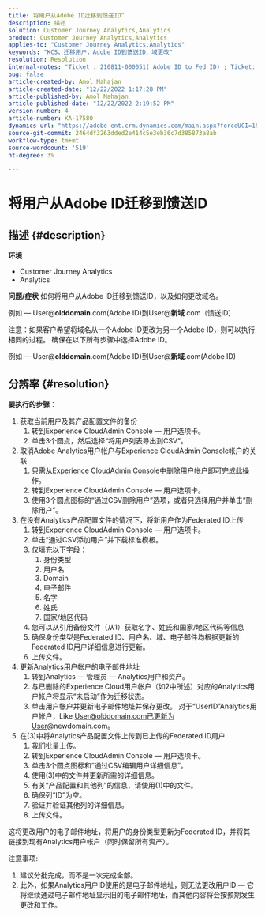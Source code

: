 ```yaml
---
title: 将用户从Adobe ID迁移到馈送ID”
description: 描述
solution: Customer Journey Analytics,Analytics
product: Customer Journey Analytics,Analytics
applies-to: "Customer Journey Analytics,Analytics"
keywords: "KCS，迁移用户，Adobe ID到馈送ID，域更改"
resolution: Resolution
internal-notes: "Ticket : 210811-000051( Adobe ID to Fed ID) ; Ticket: 210916-000306 (Adobe ID to Adobe ID)"
bug: false
article-created-by: Amol Mahajan
article-created-date: "12/22/2022 1:17:28 PM"
article-published-by: Amol Mahajan
article-published-date: "12/22/2022 2:19:52 PM"
version-number: 4
article-number: KA-17580
dynamics-url: "https://adobe-ent.crm.dynamics.com/main.aspx?forceUCI=1&pagetype=entityrecord&etn=knowledgearticle&id=c93576f4-fa81-ed11-81ac-6045bd006268"
source-git-commit: 2464df3263dded2e414c5e3eb36c7d385873a8ab
workflow-type: tm+mt
source-wordcount: '519'
ht-degree: 3%

---
```


# 将用户从Adobe ID迁移到馈送ID

## 描述 {#description}

<b>环境</b>
- Customer Journey Analytics
- Analytics



<b>问题/症状</b>
如何将用户从Adobe ID迁移到馈送ID，以及如何更改域名。

例如 — User@<b>olddomain</b>.com(Adobe ID)到User@<b>新域</b>.com（馈送ID）



注意：如果客户希望将域名从一个Adobe ID更改为另一个Adobe ID，则可以执行相同的过程。 确保在以下所有步骤中选择Adobe ID。

例如 — User@<b>olddomain</b>.com(Adobe ID)到User@<b>新域</b>.com(Adobe ID)


## 分辨率 {#resolution}

<b>要执行的步骤：</b>
1. 获取当前用户及其产品配置文件的备份
   1. 转到Experience CloudAdmin Console — 用户选项卡。
   2. 单击3个圆点，然后选择“将用户列表导出到CSV”。
2. 取消Adobe Analytics用户帐户与Experience CloudAdmin Console帐户的关联
   1. 只需从Experience CloudAdmin Console中删除用户帐户即可完成此操作。
   2. 转到Experience CloudAdmin Console — 用户选项卡。
   3. 使用3个圆点图标的“通过CSV删除用户”选项，或者只选择用户并单击“删除用户”。
3. 在没有Analytics产品配置文件的情况下，将新用户作为Federated ID上传
   1. 转到Experience CloudAdmin Console — 用户选项卡。
   2. 单击“通过CSV添加用户”并下载标准模板。
   3. 仅填充以下字段：
      1. 身份类型
      2. 用户名
      3. Domain
      4. 电子邮件
      5. 名字
      6. 姓氏
      7. 国家/地区代码
   4. 您可以从引用备份文件（从1）获取名字、姓氏和国家/地区代码等信息
   5. 确保身份类型是Federated ID、用户名、域、电子邮件均根据更新的Federated ID用户详细信息进行更新。
   6. 上传文件。
4. 更新Analytics用户帐户的电子邮件地址
   1. 转到Analytics — 管理员 — Analytics用户和资产。
   2. 与已删除的Experience Cloud用户帐户（如2中所述）对应的Analytics用户帐户将显示“未启动”作为迁移状态。
   3. 单击用户帐户并更新电子邮件地址并保存更改。 对于“UserID”Analytics用户帐户，Like User@olddomain.com已更新为User@newdomain.com。
5. 在(3)中将Analytics产品配置文件上传到已上传的Federated ID用户
   1. 我们批量上传。
   2. 转到Experience CloudAdmin Console — 用户选项卡。
   3. 单击3个圆点图标和“通过CSV编辑用户详细信息”。
   4. 使用(3)中的文件并更新所需的详细信息。
   5. 有关“产品配置和其他列”的信息，请使用(1)中的文件。
   6. 确保列“ID”为空。
   7. 验证并验证其他列的详细信息。
   8. 上传文件。




这将更改用户的电子邮件地址，将用户的身份类型更新为Federated ID，并将其链接到现有Analytics用户帐户（同时保留所有资产）。


注意事项:
1. 建议分批完成，而不是一次完成全部。
2. 此外，如果Analytics用户ID使用的是电子邮件地址，则无法更改用户ID — 它将继续通过电子邮件地址显示旧的电子邮件地址，而其他内容将会按预期发生更改和工作。


